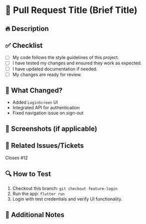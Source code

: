 # 📌 Pull Request Title (Brief Title)

## 🔥 Description
<!-- Provide a brief description of what this PR does. -->

## ✅ Checklist
- [ ] My code follows the style guidelines of this project.
- [ ] I have tested my changes and ensured they work as expected.
- [ ] I have updated documentation if needed.
- [ ] My changes are ready for review.

## 📝 What Changed?
<!-- Describe the major changes in this PR. Example: -->
- Added `LoginScreen` UI
- Integrated API for authentication
- Fixed navigation issue on sign-out

## 🚀 Screenshots (if applicable)
<!-- Attach screenshots or screen recordings for UI changes. -->

## 🎯 Related Issues/Tickets
<!-- Reference any related issue numbers. Example: -->
Closes #12

## 🔍 How to Test
<!-- Steps to test the changes in this PR. Example: -->
1. Checkout this branch: `git checkout feature-login`
2. Run the app: `flutter run`
3. Login with test credentials and verify UI functionality.

## 📌 Additional Notes
<!-- Any extra details for the reviewer. -->
